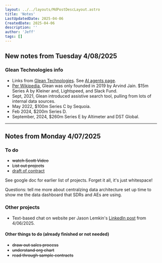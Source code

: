 ```yaml
---
layout: ../../layouts/MdPostDescLayout.astro
title: 'Notes'
LastUpdatedDate: 2025-04-06
CreatedDate: 2025-04-06
description: ''
author: 'Jeff'
tags: []
---
```


## New notes from Tuesday 4/08/2025

### Glean Technologies info
* Links from [Glean Technologies](www.glean.com). See [AI agents page](https://www.glean.com/product/ai-agents).
* [Per Wikipedia](https://en.wikipedia.org/wiki/Glean_Technologies), Glean was only founded in 2019 by Arvind Jain. $15m Series A by Kleiner and, Lightspeed, and Slack Fund. 
* Sept, 2021, Glean introduced assistive search tool, pulling from lots of internal data sources.
* May 2022, $100m Series C by Sequoia.
* Feb 2024, $200m Series D.
* September, 2024, $260m Series E by Altimeter and DST Global.



*** 

## Notes from Monday 4/07/2025
### To do

* <del>watch Scott Video</del>
* <del>List out projects</del>
* [draft of contract](/posts/99-c/)

See google doc for earlier list of projects.
Forget it all, it's just whitespace!


Questions: tell me more about centralzing data architecture
set up time to show me the data dashboard that SDRs and AEs are using.

### Other projects
* Text-based chat on website per Jason Lemkin's [LinkedIn post](https://www.linkedin.com/posts/jasonmlemkin_so-less-than-30-days-after-launched-our-saastr-activity-7314400774300520448-ZkyR?utm_source=share&utm_medium=member_android&rcm=ACoAAAAAQ_wBCGqk-2vx6YpA6OvQ9KYW_vaza1I) from 4/06/2025.


#### Other things to do (already finished or not needed)
* <del>draw out sales process</del>
* <del>understand org chart</del>
* <del>read through sample contracts</del>
